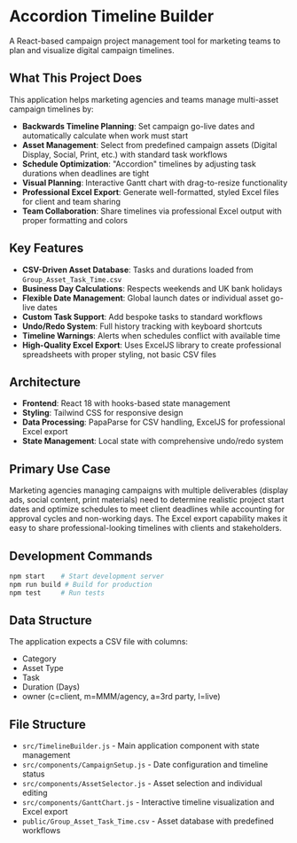 # Accordion Timeline Builder

A React-based campaign project management tool for marketing teams to plan and visualize digital campaign timelines.

## What This Project Does

This application helps marketing agencies and teams manage multi-asset campaign timelines by:

- **Backwards Timeline Planning**: Set campaign go-live dates and automatically calculate when work must start
- **Asset Management**: Select from predefined campaign assets (Digital Display, Social, Print, etc.) with standard task workflows
- **Schedule Optimization**: "Accordion" timelines by adjusting task durations when deadlines are tight
- **Visual Planning**: Interactive Gantt chart with drag-to-resize functionality
- **Professional Excel Export**: Generate well-formatted, styled Excel files for client and team sharing
- **Team Collaboration**: Share timelines via professional Excel output with proper formatting and colors

## Key Features

- **CSV-Driven Asset Database**: Tasks and durations loaded from `Group_Asset_Task_Time.csv`
- **Business Day Calculations**: Respects weekends and UK bank holidays
- **Flexible Date Management**: Global launch dates or individual asset go-live dates
- **Custom Task Support**: Add bespoke tasks to standard workflows
- **Undo/Redo System**: Full history tracking with keyboard shortcuts
- **Timeline Warnings**: Alerts when schedules conflict with available time
- **High-Quality Excel Export**: Uses ExcelJS library to create professional spreadsheets with proper styling, not basic CSV files

## Architecture

- **Frontend**: React 18 with hooks-based state management
- **Styling**: Tailwind CSS for responsive design
- **Data Processing**: PapaParse for CSV handling, ExcelJS for professional Excel export
- **State Management**: Local state with comprehensive undo/redo system

## Primary Use Case

Marketing agencies managing campaigns with multiple deliverables (display ads, social content, print materials) need to determine realistic project start dates and optimize schedules to meet client deadlines while accounting for approval cycles and non-working days. The Excel export capability makes it easy to share professional-looking timelines with clients and stakeholders.

## Development Commands

```bash
npm start    # Start development server
npm run build # Build for production
npm test     # Run tests
```

## Data Structure

The application expects a CSV file with columns:
- Category
- Asset Type  
- Task
- Duration (Days)
- owner (c=client, m=MMM/agency, a=3rd party, l=live)

## File Structure

- `src/TimelineBuilder.js` - Main application component with state management
- `src/components/CampaignSetup.js` - Date configuration and timeline status
- `src/components/AssetSelector.js` - Asset selection and individual editing
- `src/components/GanttChart.js` - Interactive timeline visualization and Excel export
- `public/Group_Asset_Task_Time.csv` - Asset database with predefined workflows